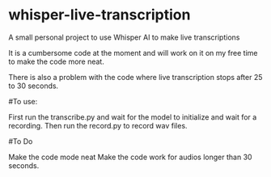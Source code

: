 # whisper-live-transcription
A small personal project to use Whisper AI to make live transcriptions

It is a cumbersome code at the moment and will work on it on my free time to make the code more neat.

There is also a problem with the code where live transcription stops after 25 to 30 seconds. 

#To use:

First run the transcribe.py and wait for the model to initialize and wait for a recording. Then run the record.py to record wav files.

#To Do

Make the code mode neat
Make the code work for audios longer than 30 seconds.


